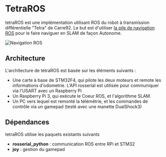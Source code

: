 # TetraROS

tetraROS est une implémentation utilisant ROS du robot à transmission différentielle "Tetra" de Carre92. Le but est d'utiliser [la pile de navigation ROS](http://wiki.ros.org/navigation) pour le faire naviguer en SLAM de façon Autonome.

![Navigation ROS](https://github.com/BenjDC/tetraROS/ressources/overview_tf.png)


## Architecture

L'architecture de tetraROS est basée sur les éléments suivants :

* Une carte à base de STM32F4, qui pilote les deux moteurs et remote les informations d'odometrie. L'API rosserial est utilisée pour communiquer via l'USART avec un Raspberry Pi
* Un Raspberry Pi 3, qui exécute le Coeur ROS, et l'algorithme SLAM.
* Un PC vers lequel est remonté la télémétrie, et les commandes de contrôle via un gamepad (testé avec une manette DualShock3)

## Dépendances

tetraROS utilise les paquets existants suivants

* **rosserial_python** : communication ROS entre RPi et STM32
* **joy** : gestion du gamepad
